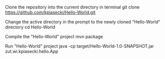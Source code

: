 
Clone the repository into the current directory in terminal
git clone https://github.com/kpiasecki/Hello-World.git

Change the active directory in the prompt to the newly cloned "Hello-World" directory
cd Hello-World

Compile the "Hello-World" project
mvn package

Run "Hello-World" project
java -cp target/Hello-World-1.0-SNAPSHOT.jar zut.wi.kpiasecki.hello.App

